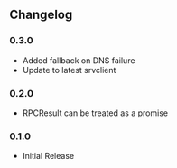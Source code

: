 ## Changelog ##

### 0.3.0 ###
* Added fallback on DNS failure
* Update to latest srvclient

### 0.2.0 ###
* RPCResult can be treated as a promise

### 0.1.0 ###
* Initial Release
